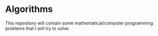 # Algorithms
This repository will contain some mathematical/computer programming problems that I will try to solve.

